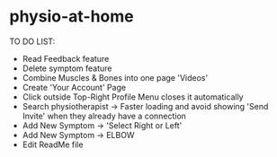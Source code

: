 # physio-at-home

TO DO LIST:

- Read Feedback feature
- Delete symptom feature
- Combine Muscles & Bones into one page 'Videos'
- Create 'Your Account' Page
- Click outside Top-Right Profile Menu closes it automatically
- Search physiotherapist -> Faster loading and avoid showing 'Send Invite' when they already have a connection
- Add New Symptom -> 'Select Right or Left'
- Add New Symptom -> ELBOW
- Edit ReadMe file